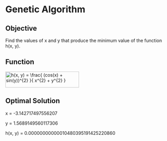 # Genetic Algorithm

## Objective
Find the values of x and y that produce the minimum value of the function h(x, y).

## Function
<img src="https://bit.ly/3ud36pM" align="center" border="0" alt="h(x, y) =  \frac{ (cos(x) + sin(y))^{2} }{ x^{2} +  y^{2} } " width="229" height="50" />

<!-- ![function](https://latex.codecogs.com/svg.image?\bg{white}h(x,&space;y)&space;=&space;\frac{(cos(x)&space;&plus;&space;sin(y))^{2}}{x^{2}&space;&plus;&space;y^{2}}) -->

## Optimal Solution
x = -3.142717497556207

y = 1.5689149560117306

h(x, y) = 0.00000000000010480395191425220860